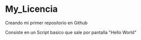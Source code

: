 # My_Licencia
Creando mi primer repositorio en Github

Consiste en un Script basico que sale por pantalla "Hello World"
